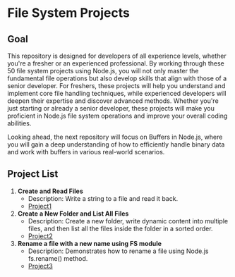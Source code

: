 # File System Projects

## Goal
This repository is designed for developers of all experience levels, whether you're a fresher or an experienced professional. By working through these 50 file system projects using Node.js, you will not only master the fundamental file operations but also develop skills that align with those of a senior developer. For freshers, these projects will help you understand and implement core file handling techniques, while experienced developers will deepen their expertise and discover advanced methods. Whether you're just starting or already a senior developer, these projects will make you proficient in Node.js file system operations and improve your overall coding abilities.

Looking ahead, the next repository will focus on Buffers in Node.js, where you will gain a deep understanding of how to efficiently handle binary data and work with buffers in various real-world scenarios.



## Project List
1. **Create and Read Files**  
   - Description: Write a string to a file and read it back.
   - [Project1](./problem-1/README.md)
2. **Create a New Folder and List All Files**  
   - Description: Create a new folder, write dynamic content into multiple files, and then list all the files inside the folder in a sorted order.
   - [Project2](./problem-2/README.md)
3. **Rename a file with a new name using FS module**  
   - Description: Demonstrates how to rename a file using Node.js fs.rename() method.
   - [Project3](./problem-3/README.md)



